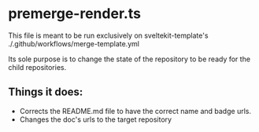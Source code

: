 # premerge-render.ts

This file is meant to be run exclusively on sveltekit-template's ./.github/workflows/merge-template.yml

Its sole purpose is to change the state of the repository to be ready for the child repositories.

## Things it does:
- Corrects the README.md file to have the correct name and badge urls.
- Changes the doc's urls to the target repository